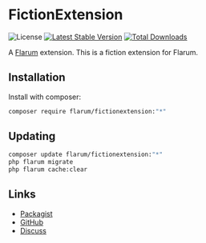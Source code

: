 # FictionExtension

![License](https://img.shields.io/badge/license-GPL-3.0-blue.svg) [![Latest Stable Version](https://img.shields.io/packagist/v/flarum/fictionextension.svg)](https://packagist.org/packages/flarum/fictionextension) [![Total Downloads](https://img.shields.io/packagist/dt/flarum/fictionextension.svg)](https://packagist.org/packages/flarum/fictionextension)

A [Flarum](http://flarum.org) extension. This is a fiction extension for Flarum.

## Installation

Install with composer:

```sh
composer require flarum/fictionextension:"*"
```

## Updating

```sh
composer update flarum/fictionextension:"*"
php flarum migrate
php flarum cache:clear
```

## Links

- [Packagist](https://packagist.org/packages/flarum/fictionextension)
- [GitHub](https://github.com/flarum/fictionextension)
- [Discuss](https://discuss.flarum.org/d/PUT_DISCUSS_SLUG_HERE)
